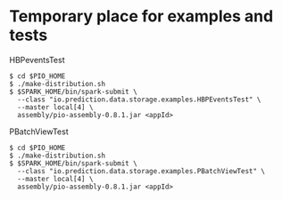 Temporary place for examples and tests
======================================

HBPeventsTest
```
$ cd $PIO_HOME
$ ./make-distribution.sh
$ $SPARK_HOME/bin/spark-submit \
  --class "io.prediction.data.storage.examples.HBPEventsTest" \
  --master local[4] \
  assembly/pio-assembly-0.8.1.jar <appId>
```

PBatchViewTest
```
$ cd $PIO_HOME
$ ./make-distribution.sh
$ $SPARK_HOME/bin/spark-submit \
  --class "io.prediction.data.storage.examples.PBatchViewTest" \
  --master local[4] \
  assembly/pio-assembly-0.8.1.jar <appId>
```
